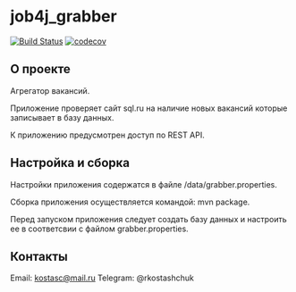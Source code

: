 # job4j_grabber

[![Build Status](https://app.travis-ci.com/RaduKostashchuk/job4j_grabber.svg?branch=master)](https://app.travis-ci.com/RaduKostashchuk/job4j_grabber)
[![codecov](https://codecov.io/gh/RaduKostashchuk/job4j_grabber/branch/master/graph/badge.svg?token=A70F3TEJQL)](https://codecov.io/gh/RaduKostashchuk/job4j_grabber)

## О проекте

Агрегатор вакансий.

Приложение проверяет сайт sql.ru на наличие новых вакансий которые записывает в базу данных.

К приложению предусмотрен доступ по REST API.

## Настройка и сборка

Настройки приложения содержатся в файле /data/grabber.properties.

Сборка приложения осуществляется командой: mvn package.

Перед запуском приложения следует создать базу данных и настроить ее в соответсвии с файлом grabber.properties.

## Контакты

Email: kostasc@mail.ru
Telegram: @rkostashchuk